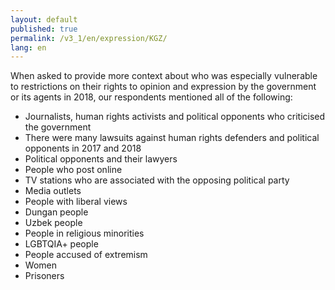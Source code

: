 ```yaml
---
layout: default
published: true
permalink: /v3_1/en/expression/KGZ/
lang: en
---
```


When asked to provide more context about who was especially vulnerable to restrictions on their rights to opinion and expression by the government or its agents in 2018, our respondents mentioned all of the following:
-	Journalists, human rights activists and political opponents who criticised the government
-	There were many lawsuits against human rights defenders and political opponents in 2017 and 2018
-	Political opponents and their lawyers
-	People who post online
-	TV stations who are associated with the opposing political party
-	Media outlets
-	People with liberal views
-	Dungan people
-	Uzbek people
-	People in religious minorities
-	LGBTQIA+ people
-	People accused of extremism
-	Women
-	Prisoners

